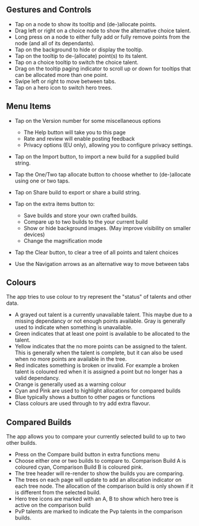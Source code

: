 Gestures and Controls
----------------------
- Tap on a node to show its tooltip and (de-)allocate points.
- Drag left or right on a choice node to show the alternative choice talent.
- Long press on a node to either fully add or fully remove points from the node (and all of its dependants).
- Tap on the background to hide or display the tooltip.
- Tap on the tooltip to de-(allocate) point(s) to its talent.
- Tap on a choice tooltip to switch the choice talent.
- Drag on the tooltip paging indicator to scroll up or down for tooltips that can be allocated more than one point.
- Swipe left or right to move between tabs.
- Tap on a hero icon to switch hero trees.

Menu Items
-----------
- Tap on the Version number for some miscellaneous options
  - The Help button will take you to this page
  - Rate and review will enable posting feedback
  - Privacy options (EU only), allowing you to configure privacy settings.
 
- Tap on the Import button, to import a new build for a supplied build string.

- Tap the One/Two tap allocate button to choose whether to (de-)allocate using one or two taps.
- Tap on Share build to export or share a build string.
- Tap on the extra items button to:
  - Save builds and store your own crafted builds.
  - Compare up to two builds to the your current build
  - Show or hide background images. (May improve visibility on smaller devices)
  - Change the magnification mode

- Tap the Clear button, to clear a tree of all points and talent choices
- Use the Navigation arrows as an alternative way to move between tabs

Colours
--------
The app tries to use colour to try represent the "status" of talents and other data.

- A grayed out talent is a currently unavailable talent. This maybe due to a missing dependancy or not enough points available. Gray is generally used to indicate when something is unavailable.
- Green indicates that at least one point is available to be allocated to the talent.
- Yellow indicates that the no more points can be assigned to the talent. This is generally when the talent is complete, but it can also be used when no more points are available in the tree.
- Red indicates something is broken or invalid. For example a broken talent is coloured red when it is assigned a point but no longer has a valid dependancy.
- Orange is generally used as a warning colour
- Cyan and Pink are used to highlight allocations for compared builds
- Blue typically shows a button to other pages or functions
- Class colours are used through to try add extra flavour.

Compared Builds
----------------
The app allows you to compare your currently selected build to up to two other builds.

- Press on the Compare build button in extra functions menu
- Choose either one or two builds to compare to. Comparison Build A is coloured cyan, Comparison Build B is coloured pink.
- The tree header will re-render to show the builds you are comparing.
- The trees on each page will update to add an allocation indicator on each tree node. The allocation of the comparison build is only shown if it is different from the selected build.
- Hero tree icons are marked with an A, B to show which hero tree is active on the comparison build
- PvP talents are marked to indicate the Pvp talents in the comparison builds.
